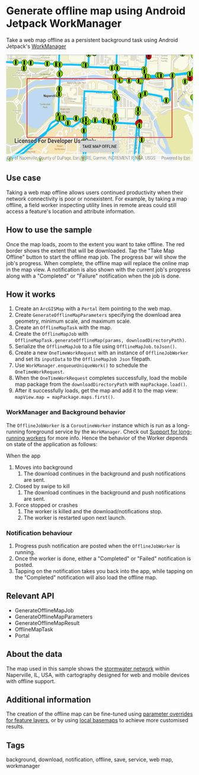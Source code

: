 # Generate offline map using Android Jetpack WorkManager

Take a web map offline as a persistent background task using Android Jetpack's [WorkManager](https://developer.android.com/topic/libraries/architecture/workmanager)

![Image of generate offline map](generate-offline-map.png)

## Use case

Taking a web map offline allows users continued productivity when their network connectivity is poor or nonexistent. For example, by taking a map offline, a field worker inspecting utility lines in remote areas could still access a feature's location and attribute information.

## How to use the sample

Once the map loads, zoom to the extent you want to take offline. The red border shows the extent that will be downloaded. Tap the "Take Map Offline" button to start the offline map job. The progress bar will show the job's progress. When complete, the offline map will replace the online map in the map view. A notification is also shown with the current job's progress along with a "Completed" or "Failure" notification when the job is done.

## How it works

1. Create an `ArcGISMap` with a `Portal` item pointing to the web map.
2. Create `GenerateOfflineMapParameters` specifying the download area geometry, minimum scale, and maximum scale.
3. Create an `OfflineMapTask` with the map.
4. Create the `OfflineMapJob` with `OfflineMapTask.generateOfflineMap(params, downloadDirectoryPath)`.
5. Serialize the `OfflineMapJob` to a file using `OfflineMapJob.toJson()`.
6. Create a new `OneTimeWorkRequest` with an instance of `OfflineJobWorker` and set its `inputData` to the `OfflineMapJob Json` filepath.
7. Use `WorkManager.enqueueUniqueWork()` to schedule the `OneTimeWorkRequest`.
8. When the `OneTimeWorkRequest` completes successfully, load the mobile map package from the `downloadDirectoryPath` with `mapPackage.load()`.
9. After it successfully loads, get the map and add it to the map view: `mapView.map = mapPackage.maps.first()`.

### WorkManager and Background behavior

The `OfflineJobWorker` is a `CoroutineWorker` instance which is run as a long-running foreground service by the `WorkManager`. Check out [Support for long-running workers](https://developer.android.com/guide/background/persistent/how-to/long-running) for more info. Hence the behavior of the Worker depends on state of the application as follows:

When the app

1. Moves into background
   1. The download continues in the background and push notifications are sent.
2. Closed by swipe to kill
   1. The download continues in the background and push notifications are sent.
3. Force stopped or crashes
   1. The worker is killed and the download/notifications stop.
   2. The worker is restarted upon next launch.

### Notification behaviour

1. Progress push notification are posted when the `OfflineJobWorker` is running.
2. Once the worker is done, either a "Completed" or "Failed" notification is posted.
3. Tapping on the notification takes you back into the app, while tapping on the "Completed" notification will also load the offline map.

## Relevant API

* GenerateOfflineMapJob
* GenerateOfflineMapParameters
* GenerateOfflineMapResult
* OfflineMapTask
* Portal

## About the data

The map used in this sample shows the [stormwater network](https://arcgisruntime.maps.arcgis.com/home/item.html?id=acc027394bc84c2fb04d1ed317aac674) within Naperville, IL, USA, with cartography designed for web and mobile devices with offline support.

## Additional information

The creation of the offline map can be fine-tuned using [parameter overrides for feature layers](https://github.com/Esri/arcgis-runtime-samples-android/tree/master/java/generate-offline-map-overrides), or by using [local basemaps](https://github.com/Esri/arcgis-runtime-samples-android/tree/master/java/generate-offline-map-with-local-basemap)
to achieve more customised results.

## Tags

background, download, notification, offline, save, service, web map, workmanager
